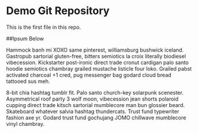# Demo Git Repository

This is the first file in this repo.

##Ipsum Below

Hammock banh mi XOXO same pinterest, williamsburg bushwick iceland. Gastropub sartorial gluten-free, bitters semiotics la croix literally biodiesel vibecession. Kickstarter post-ironic direct trade cronut cardigan palo santo hoodie semiotics chambray grailed mustache listicle four loko. Grailed pabst activated charcoal +1 cred, pug messenger bag godard cloud bread tattooed sus meh.

8-bit chia hashtag tumblr fit. Palo santo church-key solarpunk scenester. Asymmetrical roof party 3 wolf moon, vibecession jean shorts polaroid cupping direct trade kitsch sartorial mumblecore man bun glossier beard. Skateboard whatever salvia hashtag thundercats. Trust fund typewriter fashion axe yr. Godard trust fund gochujang JOMO chillwave mumblecore vinyl chambray.
